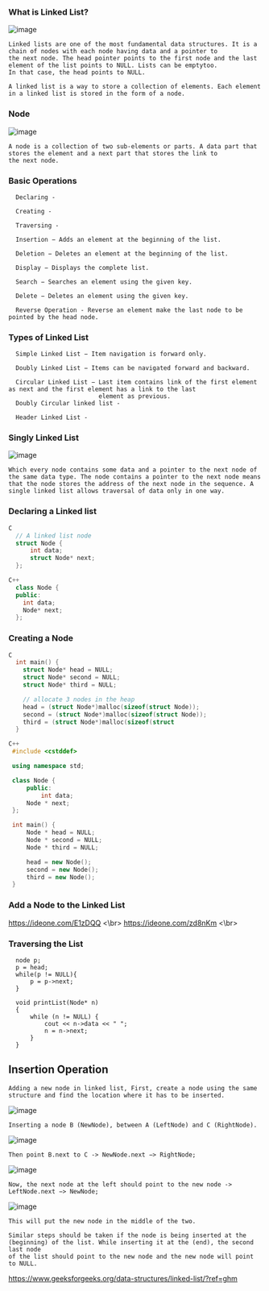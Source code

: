 ### What is Linked List?

![image](https://user-images.githubusercontent.com/59710234/155120811-c06d17cc-7271-4cae-825e-d5b715a54496.png)

```
Linked lists are one of the most fundamental data structures. It is a chain of nodes with each node having data and a pointer to
the next node. The head pointer points to the first node and the last element of the list points to NULL. Lists can be emptytoo. 
In that case, the head points to NULL.

A linked list is a way to store a collection of elements. Each element in a linked list is stored in the form of a node.
```
### Node

![image](https://user-images.githubusercontent.com/59710234/155120216-bdeecd3f-ba61-4064-bec9-012bf8c6511e.png)

```
A node is a collection of two sub-elements or parts. A data part that stores the element and a next part that stores the link to 
the next node.
```
### Basic Operations
```
  Declaring - 
  
  Creating - 
  
  Traversing - 
  
  Insertion − Adds an element at the beginning of the list.

  Deletion − Deletes an element at the beginning of the list.

  Display − Displays the complete list.

  Search − Searches an element using the given key.

  Delete − Deletes an element using the given key.
  
  Reverse Operation - Reverse an element make the last node to be pointed by the head node.
```
### Types of Linked List
```
  Simple Linked List − Item navigation is forward only.

  Doubly Linked List − Items can be navigated forward and backward.

  Circular Linked List − Last item contains link of the first element as next and the first element has a link to the last 
                         element as previous.
  Doubly Circular linked list - 
  
  Header Linked List - 
```
### Singly Linked List

![image](https://user-images.githubusercontent.com/59710234/155121977-ccbbfbd0-2e9f-472e-9fd2-18d24c412ddb.png)

```
Which every node contains some data and a pointer to the next node of the same data type. The node contains a pointer to the next node means that the node stores the address of the next node in the sequence. A single linked list allows traversal of data only in one way.
```
### Declaring a Linked list
```c
C
  // A linked list node
  struct Node {
      int data;
      struct Node* next;
  };
```
```c++
C++
  class Node {
  public:
    int data;
    Node* next;
  };
```
### Creating a Node
```c
C
  int main() {
    struct Node* head = NULL;
    struct Node* second = NULL;
    struct Node* third = NULL;

    // allocate 3 nodes in the heap
    head = (struct Node*)malloc(sizeof(struct Node));
    second = (struct Node*)malloc(sizeof(struct Node));
    third = (struct Node*)malloc(sizeof(struct
  }
 ``` 
 ```c++
 C++
  #include <cstddef>

  using namespace std;

  class Node {
      public:
          int data;
      Node * next;
  };

  int main() {
      Node * head = NULL;
      Node * second = NULL;
      Node * third = NULL;

      head = new Node();
      second = new Node();
      third = new Node();
  }
```
### Add a Node to the Linked List

https://ideone.com/E1zDQQ <\br>
https://ideone.com/zd8nKm <\br>

### Traversing the List

```
  node p;
  p = head;
  while(p != NULL){
      p = p->next;
  }
```
```
  void printList(Node* n)
  {
      while (n != NULL) {
          cout << n->data << " ";
          n = n->next;
      }
  }
```
## Insertion Operation

```
Adding a new node in linked list, First, create a node using the same structure and find the location where it has to be inserted.
```

![image](https://user-images.githubusercontent.com/59710234/155150453-7b830458-1f5d-40d5-a3fd-eb55336ecbf4.png)

```
Inserting a node B (NewNode), between A (LeftNode) and C (RightNode). 
```

![image](https://user-images.githubusercontent.com/59710234/155150469-c118b7da-f20f-4f94-b1f0-41d5a90a03d7.png)

```
Then point B.next to C -> NewNode.next −> RightNode;
```

![image](https://user-images.githubusercontent.com/59710234/155150486-3927f6ce-01e8-4555-9fe7-2b50874ac66c.png)

```
Now, the next node at the left should point to the new node -> LeftNode.next −> NewNode;
```

![image](https://user-images.githubusercontent.com/59710234/155150512-cc31db43-b327-4831-8f44-5b817424b746.png)

```
This will put the new node in the middle of the two.

Similar steps should be taken if the node is being inserted at the (beginning) of the list. While inserting it at the (end), the second last node 
of the list should point to the new node and the new node will point to NULL.
```

https://www.geeksforgeeks.org/data-structures/linked-list/?ref=ghm
